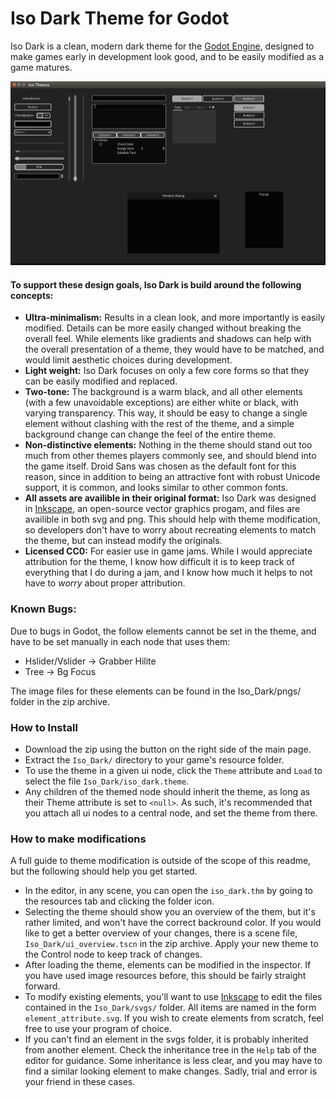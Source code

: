 Iso Dark Theme for Godot
==============

Iso Dark is a clean, modern dark theme for the  [Godot Engine](http://www.godotengine.org), designed to make games early in development look good, and to be easily modified as a game matures.

<img src="https://raw.githubusercontent.com/GalanCM/Iso-Themes/master/screenshot.png">

#### To support these design goals, Iso Dark is build around the following concepts:
* **Ultra-minimalism:** Results in a clean look, and more importantly is easily modified. Details can be more easily changed without breaking the overall feel. While elements like gradients and shadows can help with the overall presentation of a theme, they would have to be matched, and would limit aesthetic choices during development.
* **Light weight:** Iso Dark focuses on only a few core forms so that they can be easily modified and replaced.
* **Two-tone:** The background is a warm black, and all other elements (with a few unavoidable exceptions) are either white or black, with varying transparency. This way, it should be easy to change a single element without clashing with the rest of the theme, and a simple background change can change the feel of the entire theme.
* **Non-distinctive elements:** Nothing in the theme should stand out too much from other themes players commonly see, and should blend into the game itself. Droid Sans was chosen as the default font for this reason, since in addition to being an attractive font with robust Unicode support, it is common, and looks similar to other common fonts.
* **All assets are availible in their original format:** Iso Dark was designed in [Inkscape](http://www.inkscape.org), an open-source vector graphics progam, and files are availible in both svg and png. This should help with theme modification, so developers don't have to worry about recreating elements to match the theme, but can instead modify the originals.
* **Licensed CC0:** For easier use in game jams. While I would appreciate attribution for the theme, I know how difficult it is to keep track of everything that I do during a jam, and I know how much it helps to not have to *worry* about proper attribution.

### Known Bugs:
Due to bugs in Godot, the follow elements cannot be set in the theme, and have to be set manually in each node that uses them:
* Hslider/Vslider → Grabber Hilite
* Tree → Bg Focus

The image files for these elements can be found in the Iso_Dark/pngs/ folder in the zip archive.

### How to Install
* Download the zip using the button on the right side of the main page.
* Extract the ```Iso_Dark/``` directory to your game's resource folder.
* To use the theme in a given ui node, click the ```Theme``` attribute and ```Load``` to select the file ```Iso_Dark/iso_dark.theme```.
* Any children of the themed node should inherit the theme, as long as their Theme attribute is set to ```<null>```. As such, it's recommended that you attach all ui nodes to a central node, and set the theme from there.

### How to make modifications
A full guide to theme modification is outside of the scope of this readme, but the following should help you get started.
* In the editor, in any scene, you can open the ```iso_dark.thm``` by going to the resources tab and clicking the folder icon.
* Selecting the theme should show you an overview of the them, but it's rather limited, and won't have the correct backround color. If you would like to get a better overview of your changes, there is a scene file, ```Iso_Dark/ui_overview.tscn``` in the zip archive. Apply your new theme to the Control node to keep track of changes.
* After loading the theme, elements can be modified in the inspector. If you have used image resources before, this should be fairly straight forward.
* To modify existing elements, you'll want to use [Inkscape](http://www.inkscape.org) to edit the files contained in the ```Iso_Dark/svgs/``` folder. All items are named in the form ```element_attribute.svg```. If you wish to create elements from scratch, feel free to use your program of choice.
* If you can't find an element in the svgs folder, it is probably inherited from another element. Check the inheritance tree in the ```Help``` tab of the editor for guidance. Some inheritance is less clear, and you may have to find a similar looking element to make changes. Sadly, trial and error is your friend in these cases.

